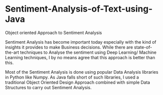 # Sentiment-Analysis-of-Text-using-Java
Object oriented Approach to Sentiment Analysis

Sentiment Analysis has become important today especially with the kind of insights it provides to make Business decisions. While there are state-of-the-art techniques to Analyse the sentiment using Deep Learning/ Machine Learning techniques, I by no means agree that this approach is better than this. 

Most of the Sentiment Analysis is done using popular Data Analysis libraries in Python like Numpy. As Java falls short of such libraries, I used a traditional Object Oriented Design Approach combined with simple Data Structures to carry out Sentiment Analysis. 

